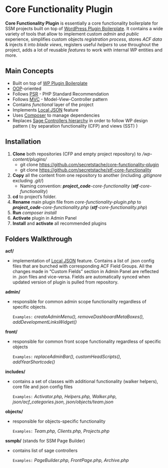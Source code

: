 # Core Functionality Plugin

**Core Functionality Plugin** is essentially a core functionality boilerplate for SSM projects built on top of [WordPress Plugin Boilerplate](https://github.com/DevinVinson/WordPress-Plugin-Boilerplate). It contains a wide variety of tools that allow to implement custom *admin* and *public* experience, simplifies custom objects *registration process*, stores *ACF data* & injects it into *blade views*, registers useful *helpers* to use throughout the project, adds a lot of reusable *features* to work with internal WP entities and more.

## Main Concepts

- Built on top of [WP Plugin Boilerplate](https://github.com/DevinVinson/WordPress-Plugin-Boilerplate)
- [OOP](https://en.wikipedia.org/wiki/Object-oriented_programming)-oriented
- Follows [PSR](https://www.php-fig.org/psr/) - PHP Standard Recommendation
- Follows [MVC](https://en.wikipedia.org/wiki/Model%E2%80%93view%E2%80%93controller) - Model-View-Controller pattern
- Contains *functional* layer of the project
- Implements [Local JSON](https://www.advancedcustomfields.com/resources/local-json/) feature
- Uses [Composer](https://getcomposer.org/) to manage dependencies
- Replaces [Sage Controllers hierarchy](https://github.com/roots/sage/tree/master/app/Controllers) in order to follow WP design pattern ( by separation functionality (CFP) and views (SST) )

## Installation

1. **Clone** both repositories (CFP and empty project repository) to */wp-content/plugins/*
	- git clone https://github.com/secretstache/core-functionality-plugin
	- git clone https://github.com/secretstache/stf-core-functionality
4. **Copy** all the content from one repository to another (including *.gitignore* excluding *.git/*)
	- Naming convention: *__project_code__-core-functionality* (*__stf__-core-functionality*)
6. **cd** to project’s folder.
7. **Rename** main plugin file from *core-functionality-plugin.php* to *__project_code__-core-functionality.php* (*__stf__-core-functionality.php*)
8. **Run** *composer install*
9. **Activate** plugin in Admin Panel
10. **Install** and **activate** all recommended plugins

## Folders Walkthrough

**acf/**

- implementation of [Local JSON](https://www.advancedcustomfields.com/resources/local-json/) feature. Contains a list of .json config files that are bunched with corresponding ACF Field Groups. All the changes made in “Custom Fields” section in Admin Panel are reflected in .json files and vice-versa. Fields are automatically synced when updated version of plugin is pulled from repository.

**admin/**

- responsible for common admin scope functionality regardless of specific objects.

	`Examples:` *createAdminMenu(), removeDashboardMetaBoxes(), addDevelopmentLinksWidget()*

**front/**

- responsible for common front scope functionality regardless of specific objects

	`Examples:` *replaceAdminBar(), customHeadScripts(), addYearShortcode()*

**includes/**

- contains a set of classes with additional functionality (walker helpers), core file and json config files

	`Examples:` *Activator.php, Helpers.php, Walker.php, json/acf_categories.json, json/objects/team.json*

**objects/**

- responsible for objects-specific functionality

	`Examples:` *Team.php, Clients.php, Projects.php*

**ssmpb/** (stands for SSM Page Builder)

- contains list of sage controllers

	`Examples:` *PageBuilder.php, FrontPage.php, Archive.php*
